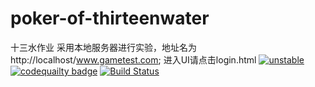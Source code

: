 
# poker-of-thirteenwater
十三水作业
采用本地服务器进行实验，地址名为http://localhost/www.gametest.com;
进入UI请点击login.html
[![unstable](http://badges.github.io/stability-badges/dist/unstable.svg)](http://github.com/badges/stability-badges)
<a href="https://codebeat.co/projects/github-com-caiji-w-poker-of-thirteenwater-master"><img alt="codequailty badge" src="https://codebeat.co/badges/bccf6636-4dd5-4ed9-a5ae-9ad18acbe69f" /></a>
[![Build Status](https://travis-ci.org/githuber-007/poker-of-thirteenwater.svg?branch=master)](https://travis-ci.org/githuber-007/poker-of-thirteenwater)
